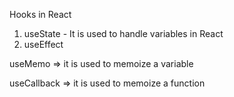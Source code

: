 Hooks in React

1. useState - It is used to handle variables in React
2. useEffect

<!-- E-Commerce Website
Categories -- Electronics, Clothes, Footwears
Electronics - 100 items

item 1, item 2 ....... item 100

100 items more to be added

item 101, item 102 item 103

Rather than creating each item on frontend separately,
we create a reusable item component on frontend and fetch all items from backend via an API

API - Application Programming Interface

Dish - Frontend
Kitchen - Backend

          DISH

Kitchen -------- You
API

useEffect -- This is used to call an API and save the API Data in state and render the state on frontend

requirement to implement Routing in react

package -> react-router-dom
imports -> BrowserRouter, Routes, Route
utility hook -> useNavigate
utility function provided by useNavigate - navigate('<route-name>') -->

<!-- Asynchronous Calls - Calls which we have to wait for to get completed

Synchronous Calls - Immediate response

To handle asynchronous calls, JAVASCRIPT PROMISES were introduced

Callbacks
To prevent callback hell, promises were introduced in javascript

Stable promises were introduced in ES6
Promises
async await -->

<!-- const promiseOne = new Promise((resolve, reject) => {
  // Do an async task
  const isError = true;
  if (isError) {
    setTimeout(() => {
      console.log("Async task has completed");
      reject("Something went wrong");
    }, 500);
  } else {
    setTimeout(() => {
      console.log("Async task has completed");
      resolve();
    }, 500);
  }
});

.then
.catch

if resolved is called, .then will run
promiseOne
  .then(() => {
    return "fetch items";
  })
  .then((result) => {
    console.log(result);
    return "purchase item";
  })
  .then((result) => {
    console.log(result);
    return "ship item";
  })
  .then((result) => {
    console.log(result);
  })
  .catch((err) => {
    console.log(err);
  });

fetch("https://jsonplaceholder.typicode.com/todos/10")
  .then((result) => result.json())
  .then((response) => console.log(response));

async await

async function callTodos() {
  const response = await fetch("https://jsonplaceholder.typicode.com/todos/10");
  const result = await response.json();
  console.log(result);
}

callTodos();

const ecommerce = () => {
  function fetchItem() {
    function purchaseItem() {
      function shipItem() {
        function deliverItem() {
          function receiveItem() {}
        }
      }
    }
  }
};

// callback hell
ecommerce(); -->

<!-- useMemo & useCallback -->

useMemo => it is used to memoize a variable

useCallback => it is used to memoize a function
